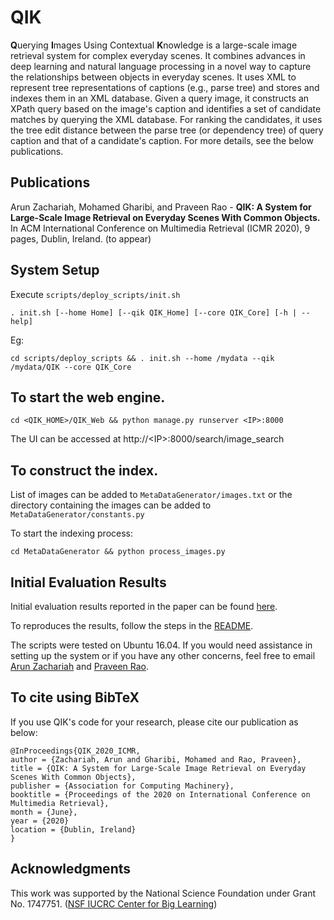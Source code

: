 # QIK
**Q**uerying **I**mages Using Contextual **K**nowledge is a large-scale image retrieval system for complex everyday scenes. It combines advances in deep learning and natural language processing in a novel way to capture the relationships between objects in everyday scenes. It uses XML to represent tree representations of captions (e.g., parse tree) and stores and indexes them in an XML database. Given a query image, it constructs an XPath query based on the image's caption and identifies a set of candidate matches by querying the XML database. For ranking the candidates, it uses the tree edit distance between the parse tree (or dependency tree) of query caption and that of a candidate's caption. For more details, see the below publications.

## Publications
Arun Zachariah, Mohamed Gharibi, and Praveen Rao - **QIK: A System for Large-Scale Image Retrieval on Everyday Scenes With Common Objects.** In ACM International Conference on Multimedia Retrieval (ICMR 2020), 9 pages, Dublin, Ireland. (to appear)


## System Setup

Execute `scripts/deploy_scripts/init.sh`

```
. init.sh [--home Home] [--qik QIK_Home] [--core QIK_Core] [-h | --help]
```
Eg:
```
cd scripts/deploy_scripts && . init.sh --home /mydata --qik /mydata/QIK --core QIK_Core
```

## To start the web engine.
```
cd <QIK_HOME>/QIK_Web && python manage.py runserver <IP>:8000
```

The UI can be accessed at http://\<IP\>:8000/search/image_search

## To construct the index.
List of images can be added to `MetaDataGenerator/images.txt` or the directory containing the images can be added to `MetaDataGenerator/constants.py`

To start the indexing process:
```
cd MetaDataGenerator && python process_images.py
```

## Initial Evaluation Results
Initial evaluation results reported in the paper can be found [here](Documents/QIK_ICMR_Eval_Final.xlsx).

To reproduces the results, follow the steps in the [README](QIK_Evaluation/README.md).

The scripts were tested on Ubuntu 16.04. If you would need assistance in setting up the system or if you have any other concerns, feel free to email [Arun Zachariah](mailto:azachariah@mail.missouri.edu) and [Praveen Rao](mailto:praveen.rao@missouri.edu).

## To cite using BibTeX
If you use QIK's code for your research, please cite our publication as below:
```
@InProceedings{QIK_2020_ICMR,
author = {Zachariah, Arun and Gharibi, Mohamed and Rao, Praveen},
title = {QIK: A System for Large-Scale Image Retrieval on Everyday Scenes With Common Objects},
publisher = {Association for Computing Machinery},
booktitle = {Proceedings of the 2020 on International Conference on Multimedia Retrieval}, 
month = {June},
year = {2020}
location = {Dublin, Ireland}
}
```

## Acknowledgments
This work was supported by the National Science Foundation under Grant No. 1747751. ([NSF IUCRC Center for Big Learning](http://nsfcbl.org))
